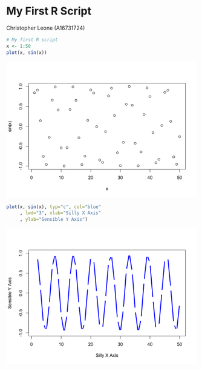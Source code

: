 # My First R Script
Christopher Leone (A16731724)

``` r
# My first R script
x <- 1:50
plot(x, sin(x))
```

![](class04_files/figure-commonmark/unnamed-chunk-1-1.png)

``` r
plot(x, sin(x), typ="c", col="blue"
     , lwd="3", xlab="Silly X Axis"
     , ylab="Sensible Y Axis")
```

![](class04_files/figure-commonmark/unnamed-chunk-1-2.png)

